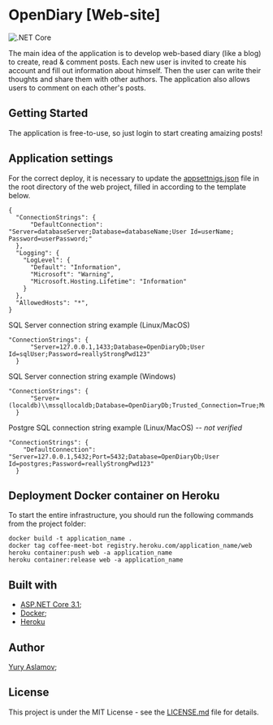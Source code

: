 # OpenDiary [Web-site]

![.NET Core]()

The main idea of the application is to develop web-based diary (like a blog) to create, read & comment posts. Each new user is invited to create his account and fill out information about himself. Then the user can write their thoughts and share them with other authors. The application also allows users to comment on each other's posts. 

## Getting Started

The application is free-to-use, so just login to start creating amaizing posts!

## Application settings

For the correct deploy, it is necessary to update the [appsettnigs.json](https://github.com/aslamovyura/coffee-meet-telegram-bot/tree/master/src/Bot/appsettings.json) file in the root directory of the web project, filled in according to the template below.

```
{
  "ConnectionStrings": {
      "DefaultConnection": "Server=databaseServer;Database=databaseName;User Id=userName; Password=userPassword;"
  },
  "Logging": {
    "LogLevel": {
      "Default": "Information",
      "Microsoft": "Warning",
      "Microsoft.Hosting.Lifetime": "Information"
    }
  },
  "AllowedHosts": "*",
}
```

SQL Server connection string example (Linux/MacOS)
```
"ConnectionStrings": {
      "Server=127.0.0.1,1433;Database=OpenDiaryDb;User Id=sqlUser;Password=reallyStrongPwd123"
  }
```

SQL Server connection string example (Windows)
```
"ConnectionStrings": {
      "Server=(localdb)\\mssqllocaldb;Database=OpenDiaryDb;Trusted_Connection=True;MultipleActiveResultsSets=true"
  }
```

Postgre SQL connection string example (Linux/MacOS) -- *not verified*
```
"ConnectionStrings": {
    "DefaultConnection": "Server=127.0.0.1,5432;Port=5432;Database=OpenDiaryDb;User Id=postgres;Password=reallyStrongPwd123"
  }
```

## Deployment Docker container on Heroku

To start the entire infrastructure, you should run the following commands from the project folder:

```
docker build -t application_name .
docker tag coffee-meet-bot registry.heroku.com/application_name/web
heroku container:push web -a application_name
heroku container:release web -a application_name
```

## Built with

- [ASP.NET Core 3.1](https://docs.microsoft.com/en-us/aspnet/core/);
- [Docker](https://www.docker.com/);
- [Heroku](https://heroku.com/)

## Author

[Yury Aslamov]();

## License

This project is under the MIT License - see the [LICENSE.md](https://github.com/aslamovyura/coffee-meet-telegram-bot/blob/master/LICENSE) file for details.
